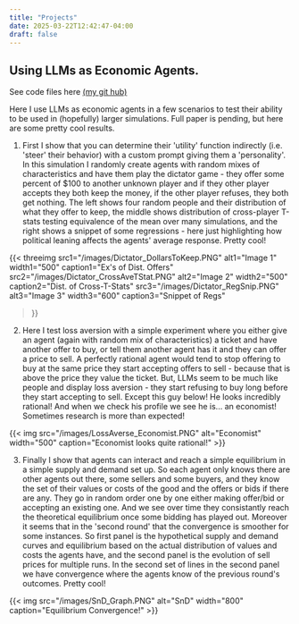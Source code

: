 ```yaml
---
title: "Projects"
date: 2025-03-22T12:42:47-04:00
draft: false
---
```


## Using LLMs as Economic Agents.

See code files here [(my git hub)](https://github.com/jarichey/EconAgents)

Here I use LLMs as economic agents in a few scenarios to test their ability to be used in (hopefully) larger simulations. Full paper is pending, but here are some pretty cool results. 

1. First I show that you can determine their 'utility' function indirectly (i.e. 'steer' their behavior) with a custom prompt giving them a 'personality'. In this simulation I randomly create agents with random mixes of characteristics and have them play the dictator game - they offer some percent of $100 to another unknown player and if they other player accepts they both keep the money, if the other player refuses, they both get nothing. The left shows four random people and their distribution of what they offer to keep, the middle shows distribution of cross-player T-stats testing equivalence of the mean over many simulations, and the right shows a snippet of some regressions - here just highlighting how political leaning affects the agents' average response. Pretty cool!

{{< threeimg
    src1="/images/Dictator_DollarsToKeep.PNG" alt1="Image 1" width1="500" caption1="Ex's of Dist. Offers"
    src2="/images/Dictator_CrossAveTStat.PNG" alt2="Image 2" width2="500" caption2="Dist. of Cross-T-Stats"
    src3="/images/Dictator_RegSnip.PNG" alt3="Image 3" width3="600" caption3="Snippet of Regs"
>}}

2. Here I test loss aversion with a simple experiment where you either give an agent (again with random mix of characteristics) a ticket and have another offer to buy, or tell them another agent has it and they can offer a price to sell. A perfectly rational agent would tend to stop offering to buy at the same price they start accepting offers to sell - because that is above the price they value the ticket. But, LLMs seem to be much like people and display loss aversion - they start refusing to buy long before they start accepting to sell. Except this guy below! He looks incredibly rational! And when we check his profile we see he is... an economist! Sometimes research is more than expected!

{{< img src="/images/LossAverse_Economist.PNG" alt="Economist" width="500" caption="Economist looks quite rational!" >}}

3. Finally I show that agents can interact and reach a simple equilibrium in a simple supply and demand set up. So each agent only knows there are other agents out there, some sellers and some buyers, and they know the set of their values or costs of the good and the offers or bids if there are any. They go in random order one by one either making offer/bid or accepting an existing one. And we see over time they consistantly reach the theoretical equilibrium once some bidding has played out. Moreover it seems that in the 'second round' that the convergence is smoother for some instances. So first panel is the hypothetical supply and demand curves and equilibrium based on the actual distribution of values and costs the agents have, and the second panel is the evolution of sell prices for multiple runs. In the second set of lines in the second panel we have convergence where the agents know of the previous round's outcomes. Pretty cool!

{{< img src="/images/SnD_Graph.PNG" alt="SnD" width="800" caption="Equilibrium Convergence!" >}}